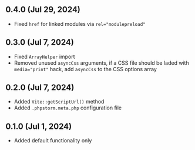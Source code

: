 ## 0.4.0 (Jul 29, 2024)

- Fixed `href` for linked modules via `rel="modulepreload"`

## 0.3.0 (Jul 7, 2024)

- Fixed `ArrayHelper` import
- Removed unused `asyncCss` arguments, if a CSS file should be laded with `media="print"` hack, add `asyncCss` to the
  CSS options array

## 0.2.0 (Jul 7, 2024)

- Added `Vite::getScriptUrl()` method
- Added `.phpstorm.meta.php` configuration file

## 0.1.0 (Jul 1, 2024)

- Added default functionality only